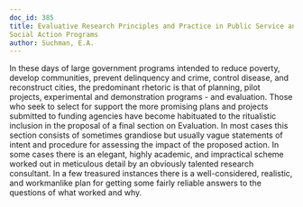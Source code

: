 ```yaml
---
doc_id: 385
title: Evaluative Research Principles and Practice in Public Service and
Social Action Programs
author: Suchman, E.A.
---
```


In these days of large government programs intended to reduce poverty,
develop communities, prevent delinquency and crime, control disease, and
reconstruct cities, the predominant rhetoric is that of planning, pilot
projects, experimental and demonstration programs - and evaluation.  Those
who seek to select for support the more promising plans and projects submitted
to funding agencies have become habituated to the ritualistic inclusion in
the proposal of a final section on Evaluation.  In most cases this section
consists of sometimes grandiose but usually vague statements of intent and
procedure for assessing the impact of the proposed action.  In some cases
there is an elegant, highly academic, and impractical scheme worked out in
meticulous detail by an obviously talented research consultant.  In a few
treasured instances there is a well-considered, realistic, and workmanlike
plan for getting some fairly reliable answers to the questions of what worked
and why.